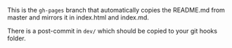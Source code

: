 This is the `gh-pages` branch that automatically copies the README.md from master
and mirrors it in index.html and index.md. 

There is a post-commit in `dev/` which should be copied to your git hooks folder.
